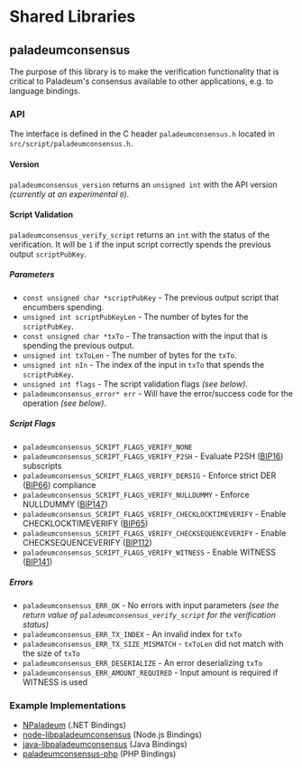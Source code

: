 Shared Libraries
================

## paladeumconsensus

The purpose of this library is to make the verification functionality that is critical to Paladeum's consensus available to other applications, e.g. to language bindings.

### API

The interface is defined in the C header `paladeumconsensus.h` located in  `src/script/paladeumconsensus.h`.

#### Version

`paladeumconsensus_version` returns an `unsigned int` with the API version *(currently at an experimental `0`)*.

#### Script Validation

`paladeumconsensus_verify_script` returns an `int` with the status of the verification. It will be `1` if the input script correctly spends the previous output `scriptPubKey`.

##### Parameters
- `const unsigned char *scriptPubKey` - The previous output script that encumbers spending.
- `unsigned int scriptPubKeyLen` - The number of bytes for the `scriptPubKey`.
- `const unsigned char *txTo` - The transaction with the input that is spending the previous output.
- `unsigned int txToLen` - The number of bytes for the `txTo`.
- `unsigned int nIn` - The index of the input in `txTo` that spends the `scriptPubKey`.
- `unsigned int flags` - The script validation flags *(see below)*.
- `paladeumconsensus_error* err` - Will have the error/success code for the operation *(see below)*.

##### Script Flags
- `paladeumconsensus_SCRIPT_FLAGS_VERIFY_NONE`
- `paladeumconsensus_SCRIPT_FLAGS_VERIFY_P2SH` - Evaluate P2SH ([BIP16](https://github.com/bitcoin/bips/blob/master/bip-0016.mediawiki)) subscripts
- `paladeumconsensus_SCRIPT_FLAGS_VERIFY_DERSIG` - Enforce strict DER ([BIP66](https://github.com/bitcoin/bips/blob/master/bip-0066.mediawiki)) compliance
- `paladeumconsensus_SCRIPT_FLAGS_VERIFY_NULLDUMMY` - Enforce NULLDUMMY ([BIP147](https://github.com/bitcoin/bips/blob/master/bip-0147.mediawiki))
- `paladeumconsensus_SCRIPT_FLAGS_VERIFY_CHECKLOCKTIMEVERIFY` - Enable CHECKLOCKTIMEVERIFY ([BIP65](https://github.com/bitcoin/bips/blob/master/bip-0065.mediawiki))
- `paladeumconsensus_SCRIPT_FLAGS_VERIFY_CHECKSEQUENCEVERIFY` - Enable CHECKSEQUENCEVERIFY ([BIP112](https://github.com/bitcoin/bips/blob/master/bip-0112.mediawiki))
- `paladeumconsensus_SCRIPT_FLAGS_VERIFY_WITNESS` - Enable WITNESS ([BIP141](https://github.com/bitcoin/bips/blob/master/bip-0141.mediawiki))

##### Errors
- `paladeumconsensus_ERR_OK` - No errors with input parameters *(see the return value of `paladeumconsensus_verify_script` for the verification status)*
- `paladeumconsensus_ERR_TX_INDEX` - An invalid index for `txTo`
- `paladeumconsensus_ERR_TX_SIZE_MISMATCH` - `txToLen` did not match with the size of `txTo`
- `paladeumconsensus_ERR_DESERIALIZE` - An error deserializing `txTo`
- `paladeumconsensus_ERR_AMOUNT_REQUIRED` - Input amount is required if WITNESS is used

### Example Implementations
- [NPaladeum](https://github.com/NicolasDorier/NPaladeum/blob/master/NPaladeum/Script.cs#L814) (.NET Bindings)
- [node-libpaladeumconsensus](https://github.com/bitpay/node-libpaladeumconsensus) (Node.js Bindings)
- [java-libpaladeumconsensus](https://github.com/dexX7/java-libpaladeumconsensus) (Java Bindings)
- [paladeumconsensus-php](https://github.com/Bit-Wasp/paladeumconsensus-php) (PHP Bindings)
